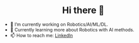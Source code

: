 <!-- README.md in your profile repository -->
<h1 align="center">Hi there 👋</h1>

- 🔭 I’m currently working on Robotics/AI/ML/DL.
- 🌱 Currently learning more about Robotics with AI methods.  
- 📫 How to reach me: [LinkedIn](www.linkedin.com/in/haizhou-zhang-382056231)  

